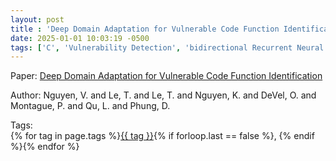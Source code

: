 ```yaml
---
layout: post
title : 'Deep Domain Adaptation for Vulnerable Code Function Identification'
date: 2025-01-01 10:03:19 -0500
tags: ['C', 'Vulnerability Detection', 'bidirectional Recurrent Neural Network', 'Tokenizer']
---
```

Paper: [Deep Domain Adaptation for Vulnerable Code Function Identification](https://ieeexplore.ieee.org/abstract/document/8851923)

Author: Nguyen, V. and Le, T. and Le, T. and Nguyen, K. and DeVel, O. and Montague, P. and Qu, L. and Phung, D.




 Tags:  
        <span>{% for tag in page.tags %}<a href="/tags/#{{ tag | slugify }}">{{ tag }}</a>{% if forloop.last == false %}, {% endif %}{% endfor %}</span>
